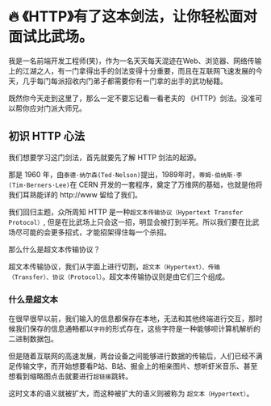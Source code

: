 # 🔥 《HTTP》有了这本剑法，让你轻松面对面试比武场。

我是一名前端开发工程师(笑)，作为一名天天每天混迹在Web、浏览器、网络传输上的江湖之人，有一门拿得出手的剑法变得十分重要，而且在互联网飞速发展的今天，几乎每门每派招收内门弟子都需要你有一门拿的出手的武功秘籍。

既然你今天走到这里了，那么一定不要忘记看一看老夫的 《HTTP》剑法。没准可以帮你应对门派大师兄。

## 初识 HTTP 心法

我们想要学习这门剑法，首先就要先了解 HTTP 剑法的起源。

那是 1960 年，由`泰德·纳尔森(Ted·Nelson)`提出，1989年时，`蒂姆·伯纳斯·李(Tim·Berners·Lee)`在 CERN 开发的一套程序，奠定了万维网的基础，也就是他将我们耳熟能详的 http://www 留给了我们。

我们回归主题，众所周知 HTTP 是一种`超文本传输协议（Hypertext Transfer Protocol）`, 但是在比武场上只会这一招，明显会被打到半死。所以我们要在比武场尽可能的会更多招式，才能招架得住每一个杀招。

那么什么是超文本传输协议？

超文本传输协议，我们从字面上进行切割，`超文本（Hypertext）、传输（Transfer）、协议（Protocol）`。超文本传输协议则是由它们三个组成。

### 什么是超文本

在很早很早以前，我们输入的信息都保存在本地，无法和其他终端进行交互，那时候我们保存的信息通畅都以`字符`的形式存在，这些字符是一种能够呗计算机解析的二进制数据包。

但是随着互联网的高速发展，两台设备之间能够进行数据的传输后，人们已经不满足传输文字，而开始想要看P站、B站、掘金上的相亲图片、想听虾米音乐、甚至想看到缩略图点击就要进行`超链接`跳转。

这时文本的语义就被扩大，而这种被扩大的语义则被称为 `超文本（Hypertext）`。



